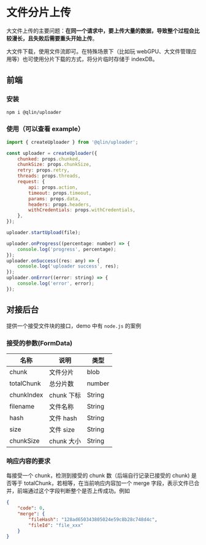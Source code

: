 # 文件分片上传

大文件上传的主要问题：**在同一个请求中，要上传大量的数据，导致整个过程会比较漫长，且失败后需要重头开始上传**。

大文件下载，使用文件流即可。在特殊场景下（比如玩 webGPU、大文件管理应用等）也可使用分片下载的方式，将分片临时存储于 indexDB。

## 前端

### 安装

```bash
npm i @qlin/uploader
```

### 使用（可以查看 example）

```js
import { createUploader } from '@qlin/uploader';

const uploader = createUploader({
    chunked: props.chunked,
    chunkSize: props.chunkSize,
    retry: props.retry,
    threads: props.threads,
    request: {
        api: props.action,
        timeout: props.timeout,
        params: props.data,
        headers: props.headers,
        withCredentials: props.withCredentials,
    },
});

uploader.startUpload(file);

uploader.onProgress((percentage: number) => {
    console.log('progress', percentage);
});
uploader.onSuccess((res: any) => {
    console.log('uploader success', res);
});
uploader.onError((error: string) => {
    console.log('error', error);
});
```

## 对接后台

提供一个接受文件块的接口，demo 中有 `node.js` 的案例

### 接受的参数(FormData)

| 名称       | 说明       | 类型   |
| ---------- | ---------- | ------ |
| chunk      | 文件分片   | blob   |
| totalChunk | 总分片数   | number |
| chunkIndex | chunk 下标 | String |
| filename   | 文件名称   | String |
| hash       | 文件 hash  | String |
| size       | 文件 size  | String |
| chunkSize  | chunk 大小 | String |

### 响应内容的要求

每接受一个 chunk，检测到接受的 chunk 数（后端自行记录已接受的 chunk) 是否等于 totalChunk，若相等，在当前响应内容加一个 merge 字段，表示文件已合并，前端通过这个字段判断整个是否上传成功。例如

```json
{
    "code": 0,
    "merge": {
        "fileHash": "128ad650343805024e59c8b28c748d4c",
        "fileId": "file_xxx"
    }
}
```
